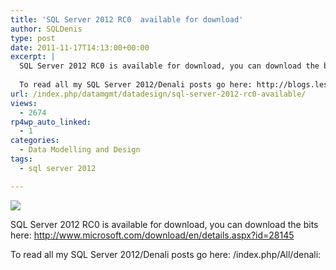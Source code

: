 ```yaml
---
title: 'SQL Server 2012 RC0  available for download'
author: SQLDenis
type: post
date: 2011-11-17T14:13:00+00:00
excerpt: |
  SQL Server 2012 RC0 is available for download, you can download the bits here: http://www.microsoft.com/download/en/details.aspx?id=28145
  
  To read all my SQL Server 2012/Denali posts go here: http://blogs.lessthandot.com/index.php/All/denali:
url: /index.php/datamgmt/datadesign/sql-server-2012-rc0-available/
views:
  - 2674
rp4wp_auto_linked:
  - 1
categories:
  - Data Modelling and Design
tags:
  - sql server 2012

---
```

![][1]

SQL Server 2012 RC0 is available for download, you can download the bits here: http://www.microsoft.com/download/en/details.aspx?id=28145

To read all my SQL Server 2012/Denali posts go here: /index.php/All/denali:

 [1]: /wp-content/uploads/blogs/DataMgmt/Denis/.evocache/sql2012.PNG/fit-400x320.PNG?mtime=1318434386 ""